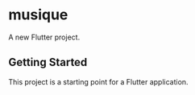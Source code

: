 # musique

A new Flutter project.

## Getting Started

This project is a starting point for a Flutter application.